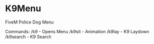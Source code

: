 # K9Menu
FiveM Police Dog Menu

Commands:
/k9 - Opens Menu
/k9sit - Animation
/k9lay -  K9 Laydown
/k9search - K9 Search
